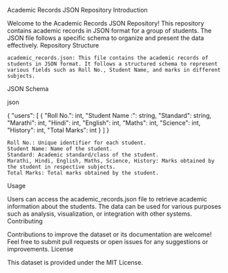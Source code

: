 Academic Records JSON Repository
Introduction

Welcome to the Academic Records JSON Repository! This repository contains academic records in JSON format for a group of students. The JSON file follows a specific schema to organize and present the data effectively.
Repository Structure

    academic_records.json: This file contains the academic records of students in JSON format. It follows a structured schema to represent various fields such as Roll No., Student Name, and marks in different subjects.

JSON Schema

json

{
  "users": [
    {
      "Roll No.": int,
      "Student Name :": string,
      "Standard": string,
      "Marathi": int,
      "Hindi": int,
      "English": int,
      "Maths": int,
      "Science": int,
      "History": int,
      "Total Marks": int
    }
  ]
}

    Roll No.: Unique identifier for each student.
    Student Name: Name of the student.
    Standard: Academic standard/class of the student.
    Marathi, Hindi, English, Maths, Science, History: Marks obtained by the student in respective subjects.
    Total Marks: Total marks obtained by the student.

Usage

Users can access the academic_records.json file to retrieve academic information about the students. The data can be used for various purposes such as analysis, visualization, or integration with other systems.
Contributing

Contributions to improve the dataset or its documentation are welcome! Feel free to submit pull requests or open issues for any suggestions or improvements.
License

This dataset is provided under the MIT License.